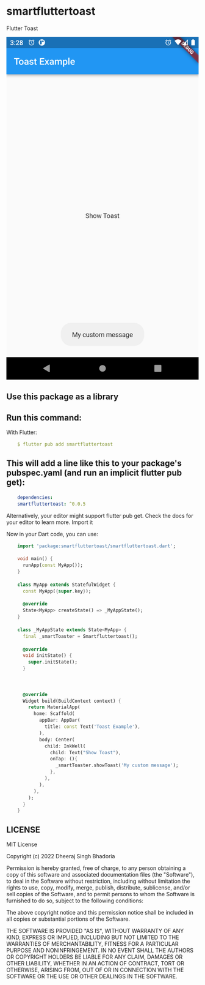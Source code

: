 # smartfluttertoast

Flutter Toast

![image description](https://github.com/dheeraj-bhadoria/Smart-Flutter-Toast/blob/main/demo.png)

## Use this package as a library

## Run this command:

With Flutter:

```yaml
    $ flutter pub add smartfluttertoast
```

## This will add a line like this to your package's pubspec.yaml (and run an implicit flutter pub get):

```yaml
    dependencies:
    smartfluttertoast: ^0.0.5
```

Alternatively, your editor might support flutter pub get. Check the docs for your editor to learn more.
Import it

Now in your Dart code, you can use:

```dart
    import 'package:smartfluttertoast/smartfluttertoast.dart';

    void main() {
      runApp(const MyApp());
    }
    
    class MyApp extends StatefulWidget {
      const MyApp({super.key});
    
      @override
      State<MyApp> createState() => _MyAppState();
    }
    
    class _MyAppState extends State<MyApp> {
      final _smartToaster = Smartfluttertoast();
    
      @override
      void initState() {
        super.initState();
      }
    
    
    
      @override
      Widget build(BuildContext context) {
        return MaterialApp(
          home: Scaffold(
            appBar: AppBar(
              title: const Text('Toast Example'),
            ),
            body: Center(
              child: InkWell(
                child: Text("Show Toast"),
                onTap: (){
                  _smartToaster.showToast('My custom message');
                },
              ),
            ),
          ),
        );
      }
    }

```

## LICENSE
MIT License

Copyright (c) 2022 Dheeraj Singh Bhadoria

Permission is hereby granted, free of charge, to any person obtaining a copy of this software and associated documentation files (the "Software"), to deal in the Software without restriction, including without limitation the rights to use, copy, modify, merge, publish, distribute, sublicense, and/or sell copies of the Software, and to permit persons to whom the Software is furnished to do so, subject to the following conditions:

The above copyright notice and this permission notice shall be included in all copies or substantial portions of the Software.

THE SOFTWARE IS PROVIDED "AS IS", WITHOUT WARRANTY OF ANY KIND, EXPRESS OR IMPLIED, INCLUDING BUT NOT LIMITED TO THE WARRANTIES OF MERCHANTABILITY, FITNESS FOR A PARTICULAR PURPOSE AND NONINFRINGEMENT. IN NO EVENT SHALL THE AUTHORS OR COPYRIGHT HOLDERS BE LIABLE FOR ANY CLAIM, DAMAGES OR OTHER LIABILITY, WHETHER IN AN ACTION OF CONTRACT, TORT OR OTHERWISE, ARISING FROM, OUT OF OR IN CONNECTION WITH THE SOFTWARE OR THE USE OR OTHER DEALINGS IN THE SOFTWARE.


